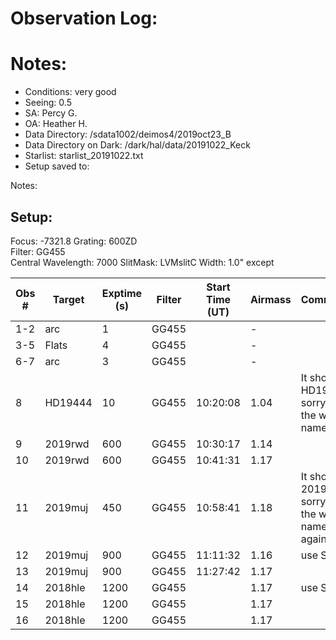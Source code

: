 # Observation Log:

# Notes:

* Conditions: very good
* Seeing: 0.5
* SA: Percy G.
* OA: Heather H.
* Data Directory: /sdata1002/deimos4/2019oct23_B
* Data Directory on Dark: /dark/hal/data/20191022_Keck
* Starlist: starlist_20191022.txt
* Setup saved to:

Notes:


## Setup:
Focus: -7321.8
Grating: 600ZD  
Filter: GG455  
Central Wavelength: 7000 
SlitMask: LVMslitC 
Width: 1.0" except 

| Obs #     | Target      | Exptime (s) |Filter  | Start Time (UT) | Airmass | Comments                                                   |
|-----------|-------------|-------------|--------|-----------------|---------|------------------------------------------------------------|
|1-2        |    arc      |1            |GG455   |                 |    -    |
|3-5        |    Flats    |4            |GG455   |                 |    -    | 
|6-7        |    arc      |3            |GG455   |                 |    -    | 
|8          |    HD19444  |10           |GG455   |  10:20:08       |   1.04  | It should HD19445, sorry I put the wrong name here
|9          |    2019rwd  |600          |GG455   |  10:30:17       |   1.14  | 
|10         |    2019rwd  |600          |GG455   |  10:41:31       |   1.17  | 
|11         |    2019muj  |450          |GG455   |  10:58:41       |   1.18  | It should 2019jyw, sorry I put the wrong name again..
|12         |    2019muj  |900          |GG455   |  11:11:32       |   1.16  | use S_2
|13         |    2019muj  |900          |GG455   |  11:27:42       |   1.17  | 
|14         |    2018hle  |1200         |GG455   |         |   1.17  | use S_2
|15         |    2018hle  |1200         |GG455   |         |   1.17  | 
|16         |    2018hle  |1200         |GG455   |         |   1.17  | 

